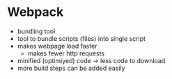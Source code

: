 # Webpack
- bundling tool
- tool to bundle scripts (files) into single script
- makes webpage load faster
    - makes fewer http requests
- minified (optimiyed) code -> less code to download
- more build steps can be added easily

